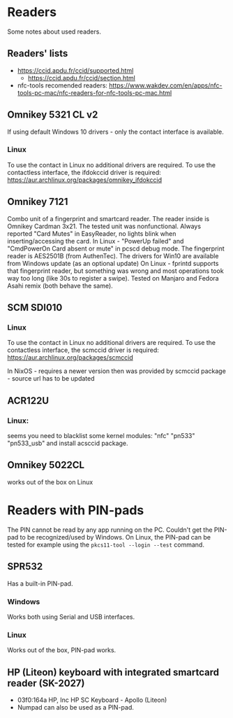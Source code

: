 # Readers
Some notes about used readers.
## Readers' lists
- https://ccid.apdu.fr/ccid/supported.html
  - https://ccid.apdu.fr/ccid/section.html
- nfc-tools recomended readers: https://www.wakdev.com/en/apps/nfc-tools-pc-mac/nfc-readers-for-nfc-tools-pc-mac.html
## Omnikey 5321 CL v2
If using default Windows 10 drivers - only the contact interface is available.

### Linux
To use the contact in Linux no additional drivers are required.
To use the contactless interface, the ifdokccid driver is required:
https://aur.archlinux.org/packages/omnikey_ifdokccid

## Omnikey 7121
Combo unit of a fingerprint and smartcard reader.
The reader inside is Omnikey Cardman 3x21. The tested unit was nonfunctional. Always reported "Card Mutes" in EasyReader, no lights blink when inserting/accessing the card. In Linux - "PowerUp failed" and "CmdPowerOn Card absent or mute" in pcscd debug mode.
The fingerprint reader is AES2501B (from AuthenTec). The drivers for Win10 are available from Windows update (as an optional update)
On Linux - fprintd supports that fingerprint reader, but something was wrong and most operations took way too long (like 30s to register a swipe). Tested on Manjaro and Fedora Asahi remix (both behave the same).

## SCM SDI010
### Linux
To use the contact in Linux no additional drivers are required.
To use the contactless interface, the scmccid driver is required:
https://aur.archlinux.org/packages/scmccid

In NixOS - requires a newer version then was provided by scmccid package - source url has to be updated

## ACR122U

### Linux:
seems you need to blacklist some kernel modules: "nfc" "pn533" "pn533_usb" and install acsccid package.

## Omnikey 5022CL
works out of the box on Linux

# Readers with PIN-pads
The PIN cannot be read by any app running on the PC. Couldn't get the PIN-pad to be recognized/used by Windows. On Linux, the PIN-pad can be tested for example using the `pkcs11-tool --login --test` command.
## SPR532
Has a built-in PIN-pad.
### Windows
Works both using Serial and USB interfaces.
### Linux
Works out of the box, PIN-pad works.

## HP (Liteon) keyboard with integrated smartcard reader (SK-2027)
- 03f0:164a HP, Inc HP SC Keyboard - Apollo (Liteon)
- Numpad can also be used as a PIN-pad.
